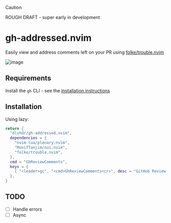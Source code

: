 > [!CAUTION]
> ROUGH DRAFT - super early in development

# gh-addressed.nvim

Easily view and address comments left on your PR using [folke/trouble.nvim](https://github.com/folke/trouble.nvim)

![image](https://github.com/dlvhdr/gh-addressed.nvim/assets/6196971/4e089924-d25c-4723-8a06-6d888e6bf27a)

## Requirements

Install the `gh` CLI - see the [installation instructions](https://github.com/cli/cli#installation)

## Installation

Using lazy:

```lua
return {
  "dlvhdr/gh-addressed.nvim",
  dependencies = {
    "nvim-lua/plenary.nvim",
    "MunifTanjim/nui.nvim",
    "folke/trouble.nvim",
  },
  cmd = "GhReviewComments",
  keys = {
    { "<leader>gc", "<cmd>GhReviewComments<cr>", desc = "GitHub Review Comments" },
  },
}
```

## TODO

- [ ] Handle errors
- [ ] Async
